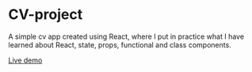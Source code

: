 # CV-project
A simple cv app created using React, where I put in practice what I have learned about React, state, props, functional and class components.

[Live demo](https://coco995o.github.io/CV-project/)
